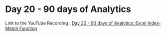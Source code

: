 
# Day 20 - 90 days of Analytics



Link to the YouTube Recording :
 [Day 20 - 90 days of Analytics: Excel Index-Match Function](https://www.youtube.com/watch?v=Cxq9LYu-F6k)

